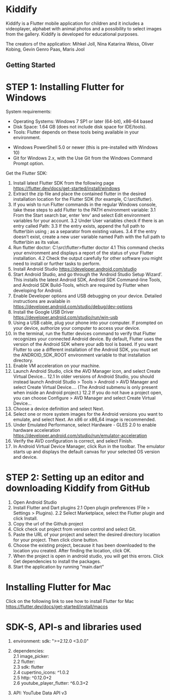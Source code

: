 # Kiddify

Kiddify is a Flutter mobile application for children and it includes a videoplayer, alphabet with animal photos and a possibility to select
images from the gallery. Kiddify is developed for educational purposes.

The creators of the application: Mihkel Joll, Nina Katarina Weiss, Oliver Kobing, Gevin Genro Paas, Maris Jool

## Getting Started

# STEP 1: Installing Flutter for Windows

System requirements:
* Operating Systems: Windows 7 SP1 or later (64-bit), x86-64 based
* Disk Space: 1.64 GB (does not include disk space for IDE/tools).
* Tools: Flutter depends on these tools being available in your environment.
- Windows PowerShell 5.0 or newer (this is pre-installed with Windows 10)
- Git for Windows 2.x, with the Use Git from the Windows Command Prompt option.

Get the Flutter SDK:

1. Install latest Flutter SDK from the following page https://flutter.dev/docs/get-started/install/windows
2. Extract the zip file and place the contained flutter in the desired installation location for the Flutter SDK (for example, C:\src\flutter).
3. If you wish to run Flutter commands in the regular Windows console, take these steps to add Flutter to the PATH environment variable:
3.1 From the Start search bar, enter ‘env’ and select Edit environment variables for your account.
3.2 Under User variables check if there is an entry called Path:
3.3 If the entry exists, append the full path to flutter\bin using ; as a separator from existing values.
3.4 If the entry doesn’t exist, create a new user variable named Path with the full path to flutter\bin as its value.
4. Run flutter doctor: C:\src\flutter>flutter doctor
4.1 This command checks your environment and displays a report of the status of your Flutter installation.
4.2 Check the output carefully for other software you might need to install or further tasks to perform.
5. Install Android Studio https://developer.android.com/studio
6. Start Android Studio, and go through the ‘Android Studio Setup Wizard’. This installs the latest Android SDK, Android SDK Command-line Tools, and Android SDK Build-Tools, which are required by Flutter when developing for Android.
7. Enable Developer options and USB debugging on your device. Detailed instructions are available in https://developer.android.com/studio/debug/dev-options
8. Install the Google USB Driver https://developer.android.com/studio/run/win-usb
9. Using a USB cable, plug your phone into your computer. If prompted on your device, authorize your computer to access your device.
10. In the terminal, run the flutter devices command to verify that Flutter recognizes your connected Android device. By default, Flutter uses the version of the Android SDK where your adb tool is based. If you want Flutter to use a different installation of the Android SDK, you must set the ANDROID_SDK_ROOT environment variable to that installation directory.
11. Enable VM acceleration on your machine.
12. Launch Android Studio, click the AVD Manager icon, and select Create Virtual Device…
12.1 In older versions of Android Studio, you should instead launch Android Studio > Tools > Android > AVD Manager and select Create Virtual Device…. (The Android submenu is only present when inside an Android project.)
12.2 If you do not have a project open, you can choose Configure > AVD Manager and select Create Virtual Device…
13. Choose a device definition and select Next.
14. Select one or more system images for the Android versions you want to emulate, and select Next. An x86 or x86_64 image is recommended.
15. Under Emulated Performance, select Hardware - GLES 2.0 to enable hardware acceleration https://developer.android.com/studio/run/emulator-acceleration
16. Verify the AVD configuration is correct, and select Finish.
17. In Android Virtual Device Manager, click Run in the toolbar. The emulator starts up and displays the default canvas for your selected OS version and device.

# STEP 2: Setting up an editor and downloading Kiddify from GitHub

1. Open Android Studio
2. Install Flutter and Dart plugins
2.1 Open plugin preferences (File > Settings > Plugins).
2.2 Select Marketplace, select the Flutter plugin and click Install.
3. Copy the url of the Github project
4. Click check out project from version control and select Git.
5. Paste the URL of your project and select the desired directory location for your project. Then click clone button.
6. Choose the existing project, because it has been downloaded to the location you created. After finding the location, click OK.
7. When the project is open in android studio, you will get this errors. Click Get dependencies to install the packages.
8. Start the application by running "main.dart"


# Installing Flutter for Mac

Click on the following link to see how to install Flutter for Mac https://flutter.dev/docs/get-started/install/macos


# SDK-S, API-s and libraries used

1. environment:
  sdk: ">=2.12.0 <3.0.0"
2. dependencies:
  <br>2.1 image_picker:
  <br>2.2 flutter:
  <br>2.3 sdk: flutter
  <br>2.4 cupertino_icons: ^1.0.2
  <br>2.5 http: ^0.12.0+2
  <br>2.6 youtube_player_flutter: ^6.0.3+2

3. API:
   YouTube Data API v3
